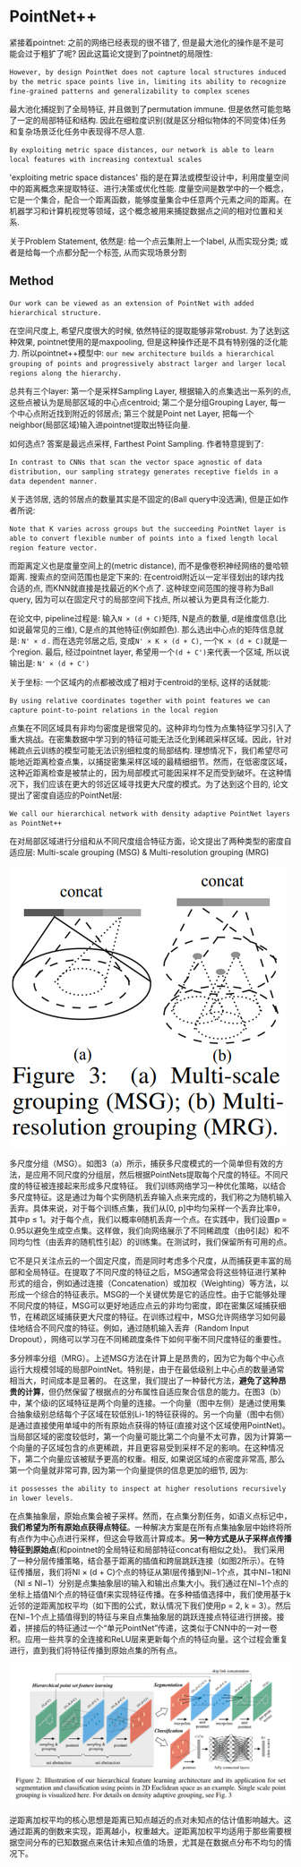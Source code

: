 # PointNet++

紧接着pointnet: 之前的网络已经表现的很不错了, 但是最大池化的操作是不是可能会过于粗犷了呢? 因此这篇论文提到了pointnet的局限性: 

`However, by design PointNet does not capture local structures induced by the metric space points live in, limiting its ability to recognize fine-grained patterns and generalizability to complex scenes`

最大池化捕捉到了全局特征, 并且做到了permutation immune. 但是依然可能忽略了一定的局部特征和结构. 因此在细粒度识别(就是区分相似物体的不同变体)任务和复杂场景泛化任务中表现得不尽人意. 

`By exploiting metric space distances, our network is able to learn local features with increasing contextual scales`

'exploiting metric space distances'  指的是在算法或模型设计中，利用度量空间中的距离概念来提取特征、进行决策或优化性能. 度量空间是数学中的一个概念，它是一个集合，配合一个距离函数，能够度量集合中任意两个元素之间的距离。在机器学习和计算机视觉等领域，这个概念被用来捕捉数据点之间的相对位置和关系. 

关于Problem Statement, 依然是: 给一个点云集附上一个label, 从而实现分类; 或者是给每一个点都分配一个标签, 从而实现场景分割

## Method

`Our work can be viewed as an extension of PointNet with added hierarchical structure.`

在空间尺度上, 希望尺度很大的时候, 依然特征的提取能够非常robust. 为了达到这种效果, pointnet使用的是maxpooling, 但是这种操作还是不具有特别强的泛化能力. 所以pointnet++模型中: `our new architecture builds a hierarchical grouping of points and progressively abstract larger and larger local regions along the hierarchy.`

总共有三个layer: 第一个是采样Sampling Layer, 根据输入的点集选出一系列的点, 这些点被认为是局部区域的中心点centroid; 第二个是分组Grouping Layer, 每一个中心点附近找到附近的邻居点; 第三个就是Point net Layer, 把每一个neighbor(局部区域)输入进pointnet提取出特征向量. 

如何选点? 答案是最远点采样, Farthest Point Sampling. 作者特意提到了: 

`In contrast to CNNs that scan the vector space agnostic of data distribution, our sampling strategy generates receptive fields in a data dependent manner.`

关于选邻居, 选的邻居点的数量其实是不固定的(Ball query中没选满), 但是正如作者所说: 

`Note that K varies across groups but the succeeding PointNet layer is able to convert flexible number of points into a fixed length local region feature vector.`

而距离定义也是度量空间上的(metric distance), 而不是像卷积神经网络的曼哈顿距离. 搜索点的空间范围也是定下来的: 在centroid附近以一定半径划出的球内找合适的点, 而KNN就直接是找最近的K个点了. 这种球空间范围的搜寻称为Ball query, 因为可以在固定尺寸的局部空间下找点, 所以被认为更具有泛化能力. 

在论文中, pipeline过程是: 输入`N × (d + C)`矩阵, N是点的数量, d是维度信息(比如说最常见的三维), C是点的其他特征(例如颜色). 那么选出中心点的矩阵信息就是: `N' × d` . 而在选完邻居之后, 变成`N' × K × (d + C)`, 一个`K × (d + C)`就是一个region. 最后, 经过pointnet layer, 希望用一个`(d + C')`来代表一个区域, 所以说输出是: `N' × (d + C')`

关于坐标: 一个区域内的点都被改成了相对于centroid的坐标, 这样的话就能:

`By using relative coordinates together with point features we can capture point-to-point relations in the local region`

点集在不同区域具有非均匀密度是很常见的。这种非均匀性为点集特征学习引入了重大挑战。在密集数据中学习到的特征可能无法泛化到稀疏采样区域。因此，针对稀疏点云训练的模型可能无法识别细粒度的局部结构. 理想情况下，我们希望尽可能地近距离检查点集，以捕捉密集采样区域的最精细细节。然而，在低密度区域，这种近距离检查是被禁止的，因为局部模式可能因采样不足而受到破坏。在这种情况下，我们应该在更大的邻近区域寻找更大尺度的模式。为了达到这个目的, 论文提出了密度自适应的PointNet层: 

`We call our hierarchical network with density adaptive PointNet layers as PointNet++`

在对局部区域进行分组和从不同尺度组合特征方面，论文提出了两种类型的密度自适应层: Multi-scale grouping (MSG) & Multi-resolution grouping (MRG)

![image](img/2.png)

多尺度分组（MSG）。如图3（a）所示，捕获多尺度模式的一个简单但有效的方法，是应用不同尺度的分组层，然后根据PointNets提取每个尺度的特征。不同尺度的特征被连接起来形成多尺度特征。 我们训练网络学习一种优化策略，以结合多尺度特征。这是通过为每个实例随机丢弃输入点来完成的，我们称之为随机输入丢弃。具体来说，对于每个训练点集，我们从[0, p]中均匀采样一个丢弃比率θ，其中p ≤ 1。对于每个点，我们以概率θ随机丢弃一个点。在实践中，我们设置p = 0.95以避免生成空点集。这样做，我们向网络展示了不同稀疏度（由θ引起）和不同均匀性（由丢弃的随机性引起）的训练集。在测试时，我们保留所有可用的点。

它不是只关注点云的一个固定尺度，而是同时考虑多个尺度，从而捕获更丰富的局部和全局特征。在提取了不同尺度的特征之后，MSG通常会将这些特征进行某种形式的组合，例如通过连接（Concatenation）或加权（Weighting）等方法，以形成一个综合的特征表示。MSG的一个关键优势是它的适应性。由于它能够处理不同尺度的特征，MSG可以更好地适应点云的非均匀密度，即在密集区域捕获细节，在稀疏区域捕获更大尺度的特征。在训练过程中，MSG允许网络学习如何最佳地结合不同尺度的特征。例如，通过随机输入丢弃（Random Input Dropout），网络可以学习在不同稀疏度条件下如何平衡不同尺度特征的重要性。

多分辨率分组（MRG）。上述MSG方法在计算上是昂贵的，因为它为每个中心点运行大规模邻域的局部PointNet。特别是，由于在最低级别上中心点的数量通常相当大，时间成本是显著的。 在这里，我们提出了一种替代方法，**避免了这种昂贵的计算**，但仍然保留了根据点的分布属性自适应聚合信息的能力。在图3（b）中，某个级i的区域特征是两个向量的连接。一个向量（图中左侧）是通过使用集合抽象级别总结每个子区域在较低别Li-1的特征获得的。另一个向量（图中右侧）是通过直接使用单域中的所有原始点获得的特征(直接对这个区域使用PointNet)。 当局部区域的密度较低时，第一个向量可能比第二个向量不太可靠，因为计算第一个向量的子区域包含的点更稀疏，并且更容易受到采样不足的影响。在这种情况下，第二个向量应该被赋予更高的权重。相反, 如果说区域的点密度非常高, 那么第一个向量就非常可靠, 因为第一个向量提供的信息更加的细节, 因为: 

`it possesses the ability to inspect at higher resolutions recursively in lower levels.`

在点集抽象层，原始点集会被子采样。然而，在点集分割任务，如语义点标记中，**我们希望为所有原始点获得点特征**。一种解决方案是在所有点集抽象层中始终将所有点作为中心点进行采样，但这会导致高计算成本。**另一种方式是从子采样点传播特征到原始点**(和pointnet的全局特征和局部特征concat有相似之处)。 我们采用了一种分层传播策略，结合基于距离的插值和跨层跳跃连接（如图2所示）。在特征传播层，我们将Nl × (d + C)个点的特征从第l层传播到Nl−1个点，其中Nl−1和Nl（Nl ≤ Nl−1）分别是点集抽象层l的输入和输出点集大小。我们通过在Nl−1个点的坐标上插值Nl个点的特征值f来实现特征传播。在多种插值选择中，我们使用基于k近邻的逆距离加权平均（如下图的公式，默认情况下我们使用p = 2, k = 3）。然后在Nl−1个点上插值得到的特征与来自点集抽象层的跳跃连接点特征进行拼接。接着，拼接后的特征通过一个“单元PointNet”传递，这类似于CNN中的一对一卷积。应用一些共享的全连接和ReLU层来更新每个点的特征向量。这个过程会重复进行，直到我们将特征传播到原始点集的所有点。

![image](img/1.png)

逆距离加权平均的核心思想是距离已知点越近的点对未知点的估计值影响越大。这通过距离的倒数来实现，距离越小，权重越大。逆距离加权平均适用于那些需要根据空间分布的已知数据点来估计未知点值的场景，尤其是在数据点分布不均匀的情况下。